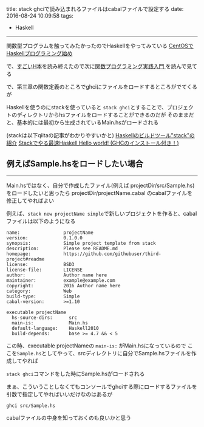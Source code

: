 title: stack ghciで読み込まれるファイルはcabalファイルで設定する
date: 2016-08-24 10:09:58
tags:
- Haskell
---

関数型プログラムを触ってみたかったのでHaskellをやってみている
[CentOSでHaskellプログラミング始め](http://yoheikoga.github.io/2016/08/14/haskell-on-centos/)

で、[すごいH本](https://www.amazon.co.jp/dp/B009RO80XY/ref=dp-kindle-redirect?_encoding=UTF8&btkr=1)を読み終えたので次に[関数プログラミング実践入門 ](https://www.amazon.co.jp/%E9%96%A2%E6%95%B0%E3%83%97%E3%83%AD%E3%82%B0%E3%83%A9%E3%83%9F%E3%83%B3%E3%82%B0%E5%AE%9F%E8%B7%B5%E5%85%A5%E9%96%80-%E2%94%80%E2%94%80%E7%B0%A1%E6%BD%94%E3%81%A7%E3%80%81%E6%AD%A3%E3%81%97%E3%81%84%E3%82%B3%E3%83%BC%E3%83%89%E3%82%92%E6%9B%B8%E3%81%8F%E3%81%9F%E3%82%81%E3%81%AB-WEB-PRESS-plus/dp/4774169269)
を読んで見てる


で、第三章の関数定義のところでghciにファイルをロードするところがでてくるが

Haskellを使うのにstackを使っていると `stack ghci`とすることで、プロジェクトのディレクトリからhsファイルをロードすることができるのだが
そのままだと、基本的には最初から生成されているMain.hsがロードされる


(stackは以下qiitaの記事がわかりやすいかと)
[Haskellのビルドツール"stack"の紹介](http://qiita.com/tanakh/items/6866d0f570d0547df026)
[Stackでやる最速Haskell Hello world! (GHCのインストール付き！)](http://qiita.com/igrep/items/da1d8df6d40eb001a561)


## 例えばSample.hsをロードしたい場合
--- 

Main.hsではなく、自分で作成したファイル(例えば projectDir/src/Sample.hs)をロードしたいと思ったら
projectDir/projectName.cabal のcabalファイルを修正してやればよい

例えば、`stack new projectName simple`で新しいプロジェクトを作ると、cabalファイルは以下のようになる

```
name:                projectName
version:             0.1.0.0
synopsis:            Simple project template from stack
description:         Please see README.md
homepage:            https://github.com/githubuser/third-project#readme
license:             BSD3
license-file:        LICENSE
author:              Author name here
maintainer:          example@example.com
copyright:           2016 Author name here
category:            Web
build-type:          Simple
cabal-version:       >=1.10

executable projectName
  hs-source-dirs:      src
  main-is:             Main.hs
  default-language:    Haskell2010
  build-depends:       base >= 4.7 && < 5
```


この時、executable projectNameの `main-is:` がMain.hsになっているので
ここを`Sample.hs`としてやって、srcディレクトリに自分でSample.hsファイルを作成してやれば

`stack ghci`コマンドをした時にSample.hsがロードされる


まぁ、こういうことしなくてもコンソールでghciする際にロードするファイルを引数で指定してやればいいだけなのはあるが

`ghci src/Sample.hs`

cabalファイルの中身を知っておくのも良いかと思う